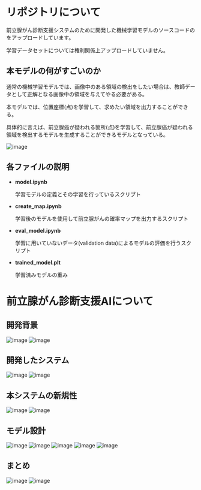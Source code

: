 # リポジトリについて
前立腺がん診断支援システムのために開発した機械学習モデルのソースコードのをアップロードしています。

学習データセットについては権利関係上アップロードしていません。

## 本モデルの何がすごいのか

通常の機械学習モデルでは、画像中のある領域の検出をしたい場合は、教師データとして正解となる画像中の領域を与えてやる必要がある。

本モデルでは、位置座標(点)を学習して、求めたい領域を出力することができる。

具体的に言えば、前立腺癌が疑われる箇所(点)を学習して、前立腺癌が疑われる領域を検出するモデルを生成することができるモデルとなっている。

![image](https://user-images.githubusercontent.com/89577008/192118955-0d4db3c0-1294-4982-b7dc-c19933c6a2c2.png)

## 各ファイルの説明
* __model.ipynb__

    学習モデルの定義とその学習を行っているスクリプト
* __create_map.ipynb__

    学習後のモデルを使用して前立腺がんの確率マップを出力するスクリプト

* __eval_model.ipynb__

    学習に用いていないデータ(validation data)によるモデルの評価を行うスクリプト

* __trained_model.plt__

    学習済みモデルの重み

# 前立腺がん診断支援AIについて
## 開発背景
![image](https://user-images.githubusercontent.com/89577008/192114457-e647a4d7-b6cf-4044-ac11-36ff30042e86.png)
![image](https://user-images.githubusercontent.com/89577008/192114761-6e926109-6e62-4ac7-892e-ffaf13951ea0.png)
## 開発したシステム
![image](https://user-images.githubusercontent.com/89577008/192114550-09a48f43-8ef7-46df-a5d3-d4146d2c6a33.png)
![image](https://user-images.githubusercontent.com/89577008/192114555-2612b63d-6b5a-4fc9-9eb9-cfa236cafe29.png)
## 本システムの新規性
![image](https://user-images.githubusercontent.com/89577008/192114603-3d337f72-3706-49e4-9680-92ede71ff945.png)
![image](https://user-images.githubusercontent.com/89577008/192114606-84240991-e2d9-4e56-89a0-ec86572abeb2.png)
## モデル設計
![image](https://user-images.githubusercontent.com/89577008/192114612-bef8275d-a6f7-4ab7-919f-1150d6c9f790.png)
![image](https://user-images.githubusercontent.com/89577008/192114620-fc60b34e-2cde-4228-ba62-2d37f603b432.png)
![image](https://user-images.githubusercontent.com/89577008/192114627-af51a11c-625b-43bd-bd60-27a7e5850c3a.png)
![image](https://user-images.githubusercontent.com/89577008/192114639-24d575c3-4dca-487f-85d2-b07dee8b2d89.png)
![image](https://user-images.githubusercontent.com/89577008/192114646-c89a7c93-adef-4535-a0a7-615e6f898e31.png)
## まとめ
![image](https://user-images.githubusercontent.com/89577008/192114661-97a1084f-6bd9-4d34-96f5-9cc88ca87c4d.png)
![image](https://user-images.githubusercontent.com/89577008/192114730-f2457b3e-e483-4fde-80fd-036f2bf251cd.png)
